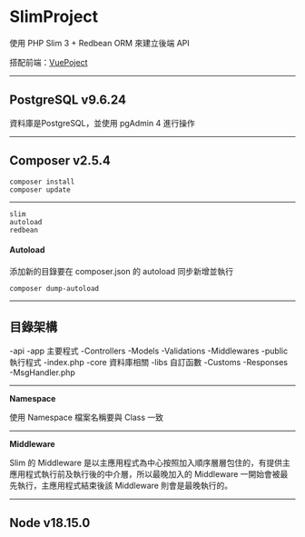 # SlimProject

使用 PHP Slim 3 + Redbean ORM 來建立後端 API

搭配前端：[VuePoject](https://github.com/tk50486yui/VueProject.git)

---

## PostgreSQL v9.6.24

資料庫是PostgreSQL，並使用 pgAdmin 4 進行操作

---

## Composer v2.5.4
    composer install
    composer update
-----    
    slim
    autoload
    redbean

#### Autoload

添加新的目錄要在 composer.json 的 autoload 同步新增並執行

    composer dump-autoload

----

## 目錄架構

-api
    -app 主要程式
        -Controllers
        -Models
        -Validations
        -Middlewares
    -public 執行程式
        -index.php
    -core 資料庫相關
    -libs 自訂函數
        -Customs
        -Responses  
            -MsgHandler.php

----

**Namespace**

使用 Namespace 檔案名稱要與 Class 一致

----

**Middleware**

Slim 的 Middleware 是以主應用程式為中心按照加入順序層層包住的，有提供主應用程式執行前及執行後的中介層，所以最晚加入的 Middleware 一開始會被最先執行，主應用程式結束後該 Middleware 則會是最晚執行的。

----
## Node v18.15.0